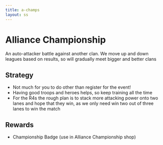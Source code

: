```yaml
---
title: a-champs
layout: ss
---
```

# Alliance Championship

An auto-attacker battle against another clan. We move up and down leagues based on results, so will gradually meet bigger and better clans

## Strategy
- Not much for you to do other than register for the event!
- Having good troops and heroes helps, so keep training all the time
- For the R4s the rough plan is to stack more attacking power onto two lanes and hope that they win, as we only need win two out of three lanes to win the match

## Rewards
- Championship Badge (use in Alliance Championship shop)